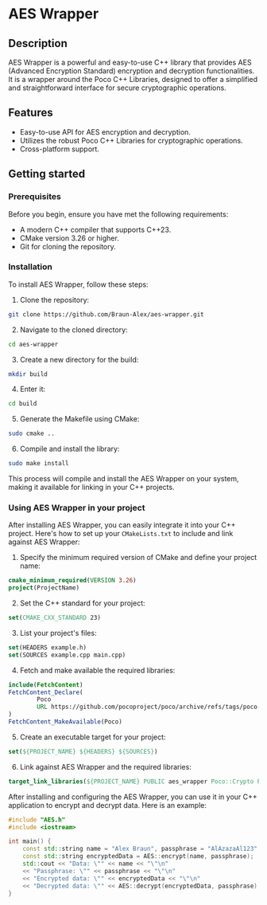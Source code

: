 # AES Wrapper

## Description

AES Wrapper is a powerful and easy-to-use C++ library that provides AES (Advanced Encryption Standard) encryption and decryption functionalities. It is a wrapper around the Poco C++ Libraries, designed to offer a simplified and straightforward interface for secure cryptographic operations.

## Features

- Easy-to-use API for AES encryption and decryption.
- Utilizes the robust Poco C++ Libraries for cryptographic operations.
- Cross-platform support.

## Getting started

### Prerequisites

Before you begin, ensure you have met the following requirements:

- A modern C++ compiler that supports C++23.
- CMake version 3.26 or higher.
- Git for cloning the repository.

### Installation

To install AES Wrapper, follow these steps:

1. Clone the repository:

```bash
git clone https://github.com/Braun-Alex/aes-wrapper.git
```

2. Navigate to the cloned directory:
```bash
cd aes-wrapper
```

3. Create a new directory for the build:
```bash
mkdir build
```

4. Enter it:
```bash
cd build
```

5. Generate the Makefile using CMake:
```bash
sudo cmake ..
```

6. Compile and install the library:
```bash
sudo make install
```

This process will compile and install the AES Wrapper on your system, making it available for linking in your C++ projects.

### Using AES Wrapper in your project

After installing AES Wrapper, you can easily integrate it into your C++ project.
Here's how to set up your `CMakeLists.txt` to include and link against AES Wrapper:

1. Specify the minimum required version of CMake and define your project name:
```cmake
cmake_minimum_required(VERSION 3.26)
project(ProjectName)
```

2. Set the C++ standard for your project:
```cmake
set(CMAKE_CXX_STANDARD 23)
```

3. List your project's files:
```cmake
set(HEADERS example.h)
set(SOURCES example.cpp main.cpp)
```

4. Fetch and make available the required libraries:
```cmake
include(FetchContent)
FetchContent_Declare(
        Poco
        URL https://github.com/pocoproject/poco/archive/refs/tags/poco-1.12.5-release.zip
)
FetchContent_MakeAvailable(Poco)
```

5. Create an executable target for your project:
```cmake
set(${PROJECT_NAME} ${HEADERS} ${SOURCES})
```

6. Link against AES Wrapper and the required libraries:
```cmake
target_link_libraries(${PROJECT_NAME} PUBLIC aes_wrapper Poco::Crypto Poco::Util)
```

After installing and configuring the AES Wrapper, you can use it in your C++ application to encrypt and decrypt data. Here is an example:

```c++
#include "AES.h"
#include <iostream>

int main() {
    const std::string name = "Alex Braun", passphrase = "AlAzazaAl123";
    const std::string encryptedData = AES::encrypt(name, passphrase);
    std::cout << "Data: \"" << name << "\"\n"
    << "Passphrase: \"" << passphrase << "\"\n"
    << "Encrypted data: \"" << encryptedData << "\"\n"
    << "Decrypted data: \"" << AES::decrypt(encryptedData, passphrase) << "\"";
}
```
